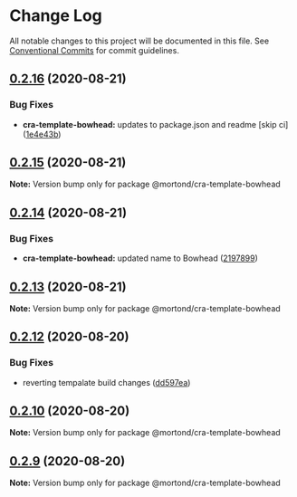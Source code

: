 # Change Log

All notable changes to this project will be documented in this file.
See [Conventional Commits](https://conventionalcommits.org) for commit guidelines.

## [0.2.16](https://github.com/daithimorton/bowhead/compare/@mortond/cra-template-bowhead@0.2.15...@mortond/cra-template-bowhead@0.2.16) (2020-08-21)


### Bug Fixes

* **cra-template-bowhead:** updates to package.json and readme [skip ci] ([1e4e43b](https://github.com/daithimorton/bowhead/commit/1e4e43b36a2514a0e3eb7eb0684555ebeb776a67))





## [0.2.15](https://github.com/daithimorton/bowhead/compare/@mortond/cra-template-bowhead@0.2.14...@mortond/cra-template-bowhead@0.2.15) (2020-08-21)

**Note:** Version bump only for package @mortond/cra-template-bowhead





## [0.2.14](https://github.com/daithimorton/bowhead/compare/@mortond/cra-template-bowhead@0.2.13...@mortond/cra-template-bowhead@0.2.14) (2020-08-21)


### Bug Fixes

* **cra-template-bowhead:** updated name to Bowhead ([2197899](https://github.com/daithimorton/bowhead/commit/2197899cb22ad9637ca3ebbeac14ead2cb5dd332))





## [0.2.13](https://github.com/daithimorton/bowhead/compare/@mortond/cra-template-bowhead@0.2.12...@mortond/cra-template-bowhead@0.2.13) (2020-08-21)

**Note:** Version bump only for package @mortond/cra-template-bowhead





## [0.2.12](https://github.com/daithimorton/bowhead/compare/@mortond/cra-template-bowhead@0.2.11...@mortond/cra-template-bowhead@0.2.12) (2020-08-20)


### Bug Fixes

* reverting tempalate build changes ([dd597ea](https://github.com/daithimorton/bowhead/commit/dd597ea4f7b47a1d60dfeb063bd62e542cf943a2))





## [0.2.10](https://github.com/daithimorton/bowhead/compare/@mortond/cra-template-bowhead@0.2.9...@mortond/cra-template-bowhead@0.2.10) (2020-08-20)

**Note:** Version bump only for package @mortond/cra-template-bowhead





## [0.2.9](https://github.com/daithimorton/bowhead/compare/@mortond/cra-template-bowhead@0.2.8...@mortond/cra-template-bowhead@0.2.9) (2020-08-20)

**Note:** Version bump only for package @mortond/cra-template-bowhead
